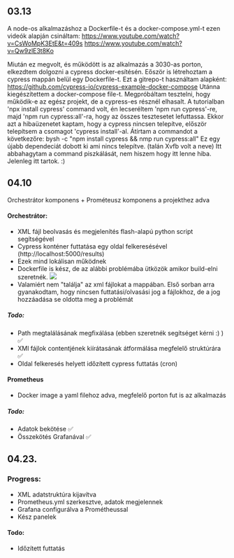 ## 03.13
A node-os alkalmazáshoz a Dockerfile-t és a docker-compose.yml-t ezen videók alapján csináltam:
  https://www.youtube.com/watch?v=CsWoMpK3EtE&t=409s
  https://www.youtube.com/watch?v=Qw9zlE3t8Ko
  
Miután ez megvolt, és működött is az alkalmazás a 3030-as porton, elkezdtem dolgozni a cypress docker-esítésén.
Eőször is létrehoztam a cypress mappán belül egy Dockerfile-t. Ezt a gitrepo-t használtam alapként: https://github.com/cypress-io/cypress-example-docker-compose
Utánna kiegészítettem a docker-compose file-t.
Megpróbáltam tesztelni, hogy működik-e az egész projekt, de a cypress-es résznél elhasalt.
A tutorialban 'npx install cypress' command volt, én lecseréltem 'npm run cypress'-re, majd 'npm run cypress:all'-ra, hogy az összes tesztesetet lefuttassa.
Ekkor azt a hibaüzenetet kaptam, hogy a cypress nincsen telepítve, először telepítsem a csomagot 'cypress install'-al.
Átírtam a commandot a következőre: bysh -c "npm install cypress && nmp run cypress:all"
Ez egy újabb dependeciát dobott ki ami nincs telepítve. (talán Xvfb volt a neve) Itt abbahagytam a command piszkálását, nem hiszem hogy itt lenne  hiba.
Jelenleg itt tartok. :)

## 04.10
Orchestrátor komponens + Prométeusz komponens a projekthez adva
#### Orchestrátor:
- XML fájl beolvasás és megjelenítés flash-alapú python script segítségével
- Cypress konténer futtatása egy oldal felkeresésével (http://localhost:5000/results)
- Ezek mind lokálisan működnek
- Dockerfile is kész, de az alábbi problémába ütközök amikor build-elni szeretnék.
![](docker_error.png)
- Valamiért nem "találja" az xml fájlokat a mappában. Első sorban arra gyanakodtam, hogy nincsen futtatási/olvasási jog a fájlokhoz, de a jog hozzáadása se oldotta meg a problémát

##### Todo:
- Path megtalálásának megfixálása (ebben szeretnék segítséget kérni :) ) :white_check_mark:
- XMl fájlok contentjének kiírátasának átformálása megfelelő struktúrára :white_check_mark:
- Oldal felkeresés helyett időzített cypress futtatás (cron) 

#### Prometheus
- Docker image a yaml filehoz adva, megfelelő porton fut is az alkalmazás

##### Todo:
- Adatok bekötése :white_check_mark:
- Összekötés Grafanával :white_check_mark:

## 04.23.
### Progress:
- XML adatstruktúra kijavítva
- Prometheus.yml szerkesztve, adatok megjelennek
- Grafana configurálva a Prométheussal
- Kész panelek

#### Todo:
- Időzített futtatás
